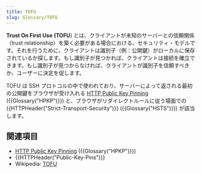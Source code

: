 ```yaml
---
title: TOFU
slug: Glossary/TOFU
---
```


**Trust On First Use** **(TOFU**) とは、クライアントが未知のサーバーとの信頼関係（trust relationship）を築く必要がある場合における、セキュリティ・モデルです。それを行うために、クライアントは識別子（例：公開鍵）がローカルに保存されているか探します。もし識別子が見つかれば、クライアントは接続を確立できます。もし識別子が見つからなければ、クライアントが識別子を信頼すべきか、ユーザーに決定を促します。

TOFU は SSH プロトコルの中で使われており、サーバーによって返される最初の公開鍵をブラウザが受け入れる [HTTP Public Key Pinning](/ja/docs/Web/HTTP/Public_Key_Pinning) ({{Glossary("HPKP")}}) と、ブラウザがリダイレクトルールに従う場面での {{HTTPHeader("Strict-Transport-Security")}} ({{Glossary("HSTS")}}) が該当します。

## 関連項目

- [HTTP Public Key Pinning](/ja/docs/Web/HTTP/Public_Key_Pinning) ({{Glossary("HPKP")}})
- {{HTTPHeader("Public-Key-Pins")}}
- Wikipedia: [TOFU](https://en.wikipedia.org/wiki/Trust_on_first_use)
